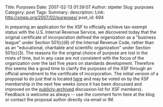 Title: Purposes
Date: 2007-02-13 01:39:07
Author: stpeter
Slug: purposes
Category: post
Tags: 
Summary: description:
Link: http://xmpp.org/2007/02/purposes/
post_id: 694


In preparing an application for the XSF to officially achieve tax-exempt status with the U.S. Internal Revenue Service, we discovered today that the original certificate of incorporation defined the organization as a "business league" under Section 501(c)(6) of the Internal Revenue Code, rather than as an "educational, charitable and scientific organization" under Section 501(c)(3). The reasons for the original choice of purpose are lost in the mists of time, but in any case are not consistent with the focus of the organization over the last five years on standards development. Therefore this seems like a good time to clarify the purposes of the XSF through an official amendment to the certificate of incorporation. The initial version of a proposal to do just that is located [here](http://www.xmpp.org/xsf/proposals/purpose-proposal.html) and may be voted on by the XSF membership in the next few weeks (once it has been discussed and improved on the [publicly-archived](http://mail.jabber.org/pipermail/members/) discussion list for XSF members). Feedback is welcome as always -- use the comment form here at the blog or contact the proposal author directly via email or IM.
